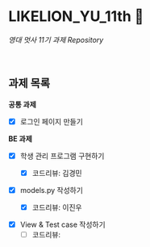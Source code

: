 # LIKELION_YU_11th 🦁
*영대 멋사 11기 과제 Repository*

<br>


## 과제 목록
**공통 과제**
- [x] 로그인 페이지 만들기

**BE 과제**
- [x] 학생 관리 프로그램 구현하기
  - [x] 코드리뷰: 김경민


- [x] models.py 작성하기
  - [x] 코드리뷰: 이진우


- [x] View & Test case 작성하기
  - [ ] 코드리뷰:
